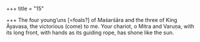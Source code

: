 +++
title = "15"

+++
The four young’uns [=foals?] of Maśarśāra and the three of King  Āyavasa, the victorious (come) to me.
Your chariot, o Mitra and Varuṇa, with its long front, with hands as its  guiding rope, has shone like the sun.